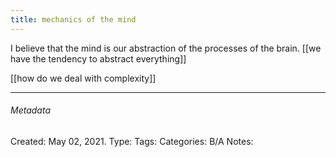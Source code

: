 ```yaml
---
title: mechanics of the mind
---
```


I believe that the mind is our abstraction of the processes of the brain.
[[we have the tendency to abstract everything]]

[[how do we deal with complexity]]


---

###### Metadata
Created: May 02, 2021.
Type:
Tags:
Categories:
B/A Notes: